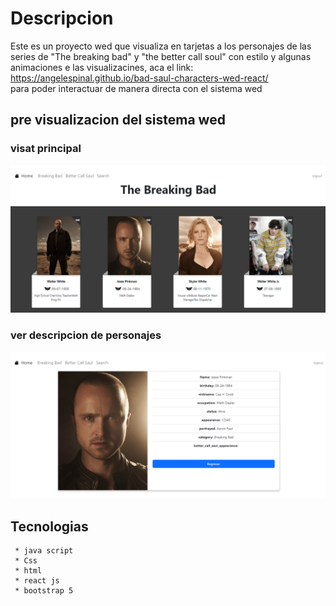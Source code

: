 # Descripcion 
  Este es un proyecto wed  que  visualiza en tarjetas a los  personajes de las series de "The breaking bad" y "the better
  call soul" con estilo y algunas animaciones e las visualizacines, aca el link: https://angelespinal.github.io/bad-saul-characters-wed-react/  
  para poder interactuar de manera directa con el sistema wed
  
  ## pre visualizacion del sistema wed
  ### visat principal
  ![Descripción de la imagen](/preview.png)
  ### ver descripcion de personajes
  ![Descripción de la imagen](/ver.png)
  ## Tecnologias
     * java script
     * Css
     * html
     * react js
     * bootstrap 5

  
  
